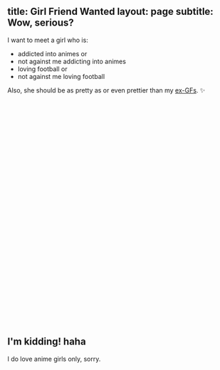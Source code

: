 title: Girl Friend Wanted
layout: page
subtitle: Wow, serious?
---

I want to meet a girl who is:

- addicted into animes or
- not against me addicting into animes
- loving football or
- not against me loving football

Also, she should be as pretty as or even prettier than my [ex-GFs](/about.html#后宫). ✨

<div style="height:500px;"></div>

## I'm kidding! haha

I do love anime girls only, sorry.
